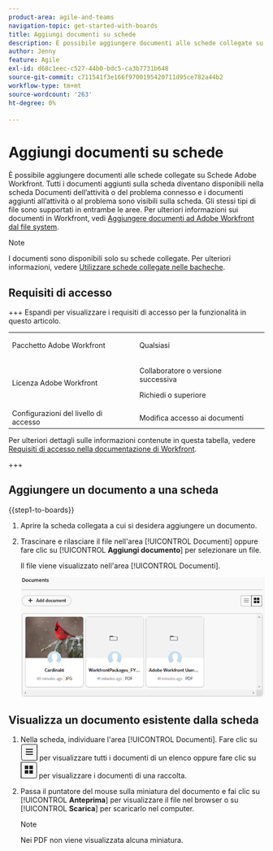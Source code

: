 ```yaml
---
product-area: agile-and-teams
navigation-topic: get-started-with-boards
title: Aggiungi documenti su schede
description: È possibile aggiungere documenti alle schede collegate su Schede Adobe Workfront.
author: Jenny
feature: Agile
exl-id: d68c1eec-c527-44b0-bdc5-ca3b7731b648
source-git-commit: c711541f3e166f9700195420711d95ce782a44b2
workflow-type: tm+mt
source-wordcount: '263'
ht-degree: 0%

---
```


# Aggiungi documenti su schede

È possibile aggiungere documenti alle schede collegate su Schede Adobe Workfront. Tutti i documenti aggiunti sulla scheda diventano disponibili nella scheda Documenti dell’attività o del problema connesso e i documenti aggiunti all’attività o al problema sono visibili sulla scheda. Gli stessi tipi di file sono supportati in entrambe le aree. Per ulteriori informazioni sui documenti in Workfront, vedi [Aggiungere documenti ad Adobe Workfront dal file system](/help/quicksilver/documents/adding-documents-to-workfront/add-documents-from-file-system.md).

>[!NOTE]
>
>I documenti sono disponibili solo su schede collegate. Per ulteriori informazioni, vedere [Utilizzare schede collegate nelle bacheche](/help/quicksilver/agile/get-started-with-boards/connected-cards.md).

## Requisiti di accesso

+++ Espandi per visualizzare i requisiti di accesso per la funzionalità in questo articolo.

<table style="table-layout:auto"> 
 <col> 
 <col> 
 <tbody> 
  <tr> 
   <td role="rowheader">Pacchetto Adobe Workfront</td> 
   <td> <p>Qualsiasi</p> </td> 
  </tr> 
  <tr> 
   <td role="rowheader">Licenza Adobe Workfront</td> 
   <td> 
   <p>Collaboratore o versione successiva</p> 
   <p>Richiedi o superiore</p>
   </td> 
  </tr> 
   <tr>
   <td role="rowheader">Configurazioni del livello di accesso</td>
   <td>Modifica accesso ai documenti</td>
  </tr>
 </tbody> 
</table>

Per ulteriori dettagli sulle informazioni contenute in questa tabella, vedere [Requisiti di accesso nella documentazione di Workfront](/help/quicksilver/administration-and-setup/add-users/access-levels-and-object-permissions/access-level-requirements-in-documentation.md).

+++

## Aggiungere un documento a una scheda

{{step1-to-boards}}

1. Aprire la scheda collegata a cui si desidera aggiungere un documento.
1. Trascinare e rilasciare il file nell&#39;area [!UICONTROL Documenti] oppure fare clic su [!UICONTROL **Aggiungi documento**] per selezionare un file.

   Il file viene visualizzato nell&#39;area [!UICONTROL Documenti].

   ![Documenti aggiunti alla scheda](assets/add-document-to-card.png)

## Visualizza un documento esistente dalla scheda

1. Nella scheda, individuare l&#39;area [!UICONTROL Documenti]. Fare clic su ![icona Elenco](assets/docs-list-icon.png) per visualizzare tutti i documenti di un elenco oppure fare clic su ![icona Raccolta](assets/docs-gallery-icon.png) per visualizzare i documenti di una raccolta.
1. Passa il puntatore del mouse sulla miniatura del documento e fai clic su [!UICONTROL **Anteprima**] per visualizzare il file nel browser o su [!UICONTROL **Scarica**] per scaricarlo nel computer.

   >[!NOTE]
   >
   >Nei PDF non viene visualizzata alcuna miniatura.
